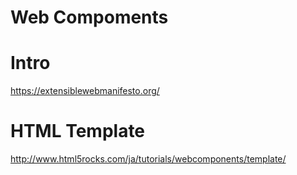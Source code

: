 Web Compoments
============

# Intro

https://extensiblewebmanifesto.org/

# HTML Template

http://www.html5rocks.com/ja/tutorials/webcomponents/template/
